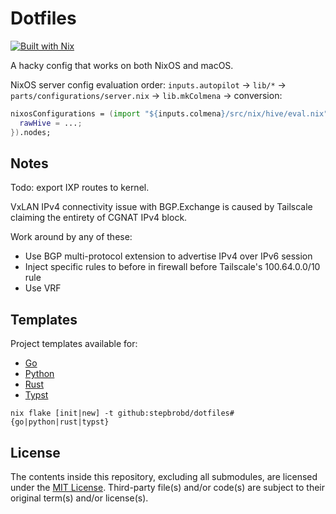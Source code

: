 # Dotfiles

[![Built with Nix](https://builtwithnix.org/badge.svg)](https://builtwithnix.org)

A hacky config that works on both NixOS and macOS.

NixOS server config evaluation order: `inputs.autopilot` -> `lib/*` ->
`parts/configurations/server.nix` -> `lib.mkColmena` -> conversion:

```nix
nixosConfigurations = (import "${inputs.colmena}/src/nix/hive/eval.nix" {
  rawHive = ...;
}).nodes;
```

## Notes

Todo: export IXP routes to kernel.

VxLAN IPv4 connectivity issue with BGP.Exchange is caused by Tailscale claiming
the entirety of CGNAT IPv4 block.

Work around by any of these:

- Use BGP multi-protocol extension to advertise IPv4 over IPv6 session
- Inject specific rules to before in firewall before Tailscale's 100.64.0.0/10
  rule
- Use VRF

## Templates

Project templates available for:

- [Go](/templates/go)
- [Python](/templates/python)
- [Rust](/templates/rust)
- [Typst](/templates/typst)

```shell
nix flake [init|new] -t github:stepbrobd/dotfiles#{go|python|rust|typst}
```

## License

The contents inside this repository, excluding all submodules, are licensed
under the [MIT License](license.txt). Third-party file(s) and/or code(s) are
subject to their original term(s) and/or license(s).
